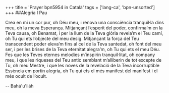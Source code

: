 +++
title = 'Prayer bpn5954 in Català'
tags = ['lang-ca', 'bpn-unsorted']
+++
##Alegria I Pau

Crea en mi un cor pur, oh Déu meu, i renova una consciència tranquil·la dins meu, oh la meva Esperança. Mitjançant l’esperit del poder, confirma’m en la Teva causa, oh Benamat, i per la llum de la Teva glòria revela’m el Teu camí, oh Tu qui ets l’objecte del meu desig. Mitjançant la força del Teu transcendent poder eleva’m fins al cel de la Teva santedat, oh font del meu ser, i per les brises de la Teva eternitat alegra’m, oh Tu qui ets el meu Déu. Fes que les Teves eternes melodies m’inspirin tranquil·litat, oh company meu, i que les riqueses del Teu antic semblant m’alliberin de tot excepte de Tu, oh meu Mestre, i que les noves de la revelació de la Teva incorruptible Essència em portin alegria, oh Tu qui ets el més manifest del manifest i el més ocult de l’ocult.

-- Bahá'u'lláh
